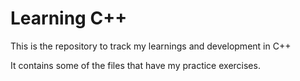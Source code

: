 # Learning C++
This is the repository to track my learnings and development in C++

It contains some of the files that have my practice exercises.
